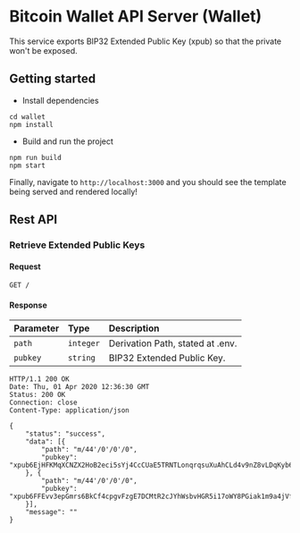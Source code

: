 # Bitcoin Wallet API Server (Wallet)

This service exports BIP32 Extended Public Key (xpub) so that the private won't be exposed.

## Getting started
- Install dependencies
```
cd wallet
npm install
```
- Build and run the project
```
npm run build
npm start
```

Finally, navigate to `http://localhost:3000` and you should see the template being served and rendered locally!

## Rest API

### Retrieve Extended Public Keys
#### Request
```http
GET /
```
#### Response
| Parameter | Type | Description |
| :--- | :--- | :--- |
| `path` | `integer` | Derivation Path, stated at .env. |
| `pubkey` | `string` | BIP32 Extended Public Key. |

    HTTP/1.1 200 OK
    Date: Thu, 01 Apr 2020 12:36:30 GMT
    Status: 200 OK
    Connection: close
    Content-Type: application/json

    {
        "status": "success",
        "data": [{
            "path": "m/44'/0'/0'/0",
            "pubkey": "xpub6EjHFKMqXCNZX2HoB2eci5sYj4CcCUaE5TRNTLonqrqsuXuAhCLd4v9nZ8vLDqKyb65CYBiXVchfZd9pMLW2gSr3JGFf9RvWYTi7H3HYab2"
        }, {
            "path": "m/44'/0'/0'/0",
            "pubkey": "xpub6FFEvv3epGmrs6BkCf4cpgvFzgE7DCMtR2cJYhWsbvHGR5i17oWY8PGiak1m9a4jVfnArDEiYdKUqeL6KS7rnK2vG5CHJZgMQH915MhDr74"
        }],
        "message": ""
    }
